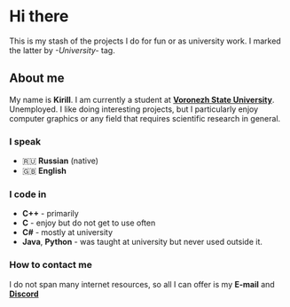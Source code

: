 # Hi there

This is my stash of the projects I do for fun or as university work.
I marked the latter by *-University-* tag.

## About me
My name is **Kirill**. I am currently a student at **[Voronezh State University](https://www.vsu.ru/en)**. Unemployed. I like doing interesting projects, but I particularly enjoy computer graphics or any field that requires scientific research in general.

### I speak
- 🇷🇺 **Russian** (native)
- 🇬🇧 **English**

### I code in
- **C++** - primarily
- **C** - enjoy but do not get to use often
- **C#** - mostly at university
- **Java**, **Python** - was taught at university but never used outside it.

### How to contact me
I do not span many internet resources, so all I can offer is my **E-mail** and **[Discord](https://discordapp.com/users/353578395042578432)**


<!---
- 👋 Hi, I’m @KirosinZ
- 👀 I’m interested in programming all kinds of useless stuff for the sake of it. My passion is 3D graphics though.
- 🌱 I mainly use C/C++ in my projects as they're my favorite languages.
- 💞️ I’m looking to collaborate on anything really.
- 📫 How to reach me: it's all in the profile.


KirosinZ/KirosinZ is a ✨ special ✨ repository because its `README.md` (this file) appears on your GitHub profile.
You can click the Preview link to take a look at your changes.
--->
